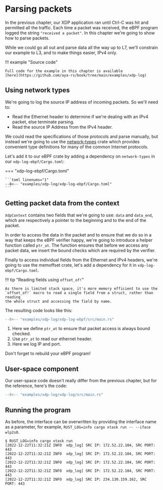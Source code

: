 # Parsing packets

In the previous chapter, our XDP application ran until Ctrl-C was hit and
permitted all the traffic. Each time a packet was received, the eBPF program
logged the string `"received a packet"`. In this chapter we're going to show how
to parse packets.

While we could go all out and parse data all the way up to L7, we'll constrain
our example to L3, and to make things easier, IPv4 only.

!!! example "Source code"

    Full code for the example in this chapter is available
    [here](https://github.com/aya-rs/book/tree/main/examples/xdp-log)

## Using network types

We're going to log the source IP address of incoming packets. So we'll need to:

* Read the Ethernet header to determine if we're dealing with an IPv4 packet,
  else terminate parsing.
* Read the source IP Address from the IPv4 header.

We could read the specifications of those protocols and parse manually, but
instead we're going to use the [network-types](https://crates.io/crates/network-types)
crate which provides convenient type definitions for many of the common Internet
protocols.

Let's add it to our eBPF crate by adding a dependency on `network-types` in our
`xdp-log-ebpf/Cargo.toml`:

=== "xdp-log-ebpf/Cargo.toml"

    ```toml linenums="1"
    --8<-- "examples/xdp-log/xdp-log-ebpf/Cargo.toml"
    ```

## Getting packet data from the context

`XdpContext` contains two fields that we're going to use: `data` and `data_end`,
which are respectively a pointer to the beginning and to the end of the packet.

In order to access the data in the packet and to ensure that we do so in a way
that keeps the eBPF verifier happy, we're going to introduce a helper function
called `ptr_at`. The function ensures that before we access any packet data, we
insert the bound checks which are required by the verifier.

Finally to access individual fields from the Ethernet and IPv4 headers, we're
going to use the memoffset crate, let's add a dependency for it in
`xdp-log-ebpf/Cargo.toml`.

!!! tip "Reading fields using `offset_of!`"

    As there is limited stack space, it's more memory efficient to use the
    `offset_of!` macro to read a single field from a struct, rather than reading
    the whole struct and accessing the field by name.

The resulting code looks like this:

```rust linenums="1" title="xdp-log-ebpf/src/main.rs"
--8<-- "examples/xdp-log/xdp-log-ebpf/src/main.rs"
```

1. Here we define `ptr_at` to ensure that packet access is always bound checked.
1. Use `ptr_at` to read our ethernet header.
1. Here we log IP and port.

Don't forget to rebuild your eBPF program!

## User-space component

Our user-space code doesn't really differ from the previous chapter, but for the
reference, here's the code:

```rust linenums="1" title="xdp-log/src/main.rs"
--8<-- "examples/xdp-log/xdp-log/src/main.rs"
```

## Running the program

As before, the interface can be overwritten by providing the interface name as a
parameter, for example, `RUST_LOG=info cargo xtask run -- --iface wlp2s0`.

```console
$ RUST_LOG=info cargo xtask run
[2022-12-22T11:32:21Z INFO  xdp_log] SRC IP: 172.52.22.104, SRC PORT: 443
[2022-12-22T11:32:21Z INFO  xdp_log] SRC IP: 172.52.22.104, SRC PORT: 443
[2022-12-22T11:32:21Z INFO  xdp_log] SRC IP: 172.52.22.104, SRC PORT: 443
[2022-12-22T11:32:21Z INFO  xdp_log] SRC IP: 172.52.22.104, SRC PORT: 443
[2022-12-22T11:32:21Z INFO  xdp_log] SRC IP: 234.130.159.162, SRC PORT: 443
```
